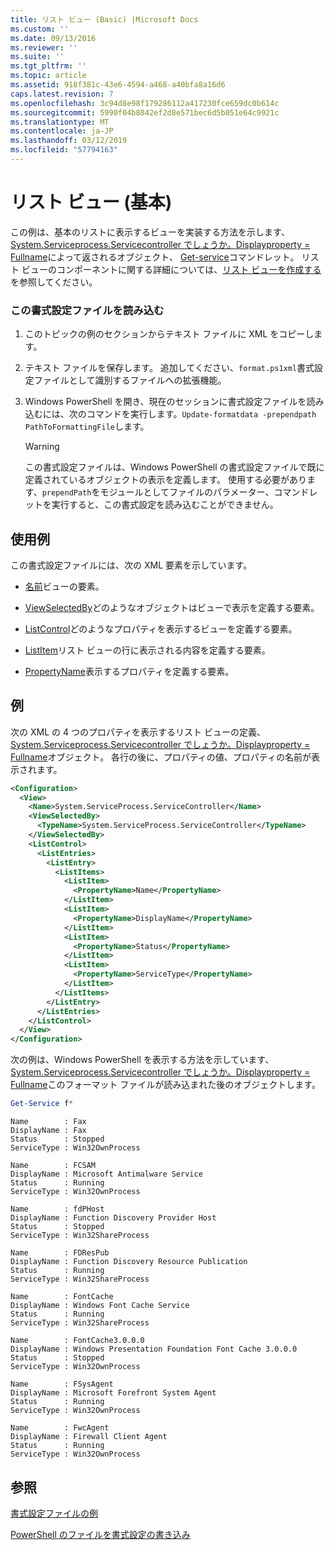 ```yaml
---
title: リスト ビュー (Basic) |Microsoft Docs
ms.custom: ''
ms.date: 09/13/2016
ms.reviewer: ''
ms.suite: ''
ms.tgt_pltfrm: ''
ms.topic: article
ms.assetid: 918f381c-43e6-4594-a468-a40bfa8a16d6
caps.latest.revision: 7
ms.openlocfilehash: 3c94d8e98f179286112a417230fce659dc0b614c
ms.sourcegitcommit: 5990f04b8042ef2d8e571bec6d5b051e64c9921c
ms.translationtype: MT
ms.contentlocale: ja-JP
ms.lasthandoff: 03/12/2019
ms.locfileid: "57794163"
---
```

# <a name="list-view-basic"></a>リスト ビュー (基本)

この例は、基本のリストに表示するビューを実装する方法を示します、 [System.Serviceprocess.Servicecontroller でしょうか。Displayproperty = Fullname](/dotnet/api/System.ServiceProcess.ServiceController)によって返されるオブジェクト、 [Get-service](/powershell/module/microsoft.powershell.management/get-service)コマンドレット。 リスト ビューのコンポーネントに関する詳細については、[リスト ビューを作成する](./creating-a-list-view.md)を参照してください。

### <a name="to-load-this-formatting-file"></a>この書式設定ファイルを読み込む

1. このトピックの例のセクションからテキスト ファイルに XML をコピーします。

2. テキスト ファイルを保存します。 追加してください、`format.ps1xml`書式設定ファイルとして識別するファイルへの拡張機能。

3. Windows PowerShell を開き、現在のセッションに書式設定ファイルを読み込むには、次のコマンドを実行します。`Update-formatdata -prependpath PathToFormattingFile`します。

   > [!WARNING]
   > この書式設定ファイルは、Windows PowerShell の書式設定ファイルで既に定義されているオブジェクトの表示を定義します。 使用する必要があります、`prependPath`をモジュールとしてファイルのパラメーター、コマンドレットを実行すると、この書式設定を読み込むことができません。

## <a name="demonstrates"></a>使用例

この書式設定ファイルには、次の XML 要素を示しています。

- [名前](./name-element-for-view-format.md)ビューの要素。

- [ViewSelectedBy](./viewselectedby-element-format.md)どのようなオブジェクトはビューで表示を定義する要素。

- [ListControl](./listcontrol-element-format.md)どのようなプロパティを表示するビューを定義する要素。

- [ListItem](./listitem-element-for-listitems-for-listcontrol-format.md)リスト ビューの行に表示される内容を定義する要素。

- [PropertyName](./propertyname-element-for-listitem-for-listcontrol-format.md)表示するプロパティを定義する要素。

## <a name="example"></a>例

次の XML の 4 つのプロパティを表示するリスト ビューの定義、 [System.Serviceprocess.Servicecontroller でしょうか。Displayproperty = Fullname](/dotnet/api/System.ServiceProcess.ServiceController)オブジェクト。 各行の後に、プロパティの値、プロパティの名前が表示されます。

```xml
<Configuration>
  <View>
    <Name>System.ServiceProcess.ServiceController</Name>
    <ViewSelectedBy>
      <TypeName>System.ServiceProcess.ServiceController</TypeName>
    </ViewSelectedBy>
    <ListControl>
      <ListEntries>
        <ListEntry>
          <ListItems>
            <ListItem>
              <PropertyName>Name</PropertyName>
            </ListItem>
            <ListItem>
              <PropertyName>DisplayName</PropertyName>
            </ListItem>
            <ListItem>
              <PropertyName>Status</PropertyName>
            </ListItem>
            <ListItem>
              <PropertyName>ServiceType</PropertyName>
            </ListItem>
          </ListItems>
        </ListEntry>
      </ListEntries>
    </ListControl>
  </View>
</Configuration>
```

次の例は、Windows PowerShell を表示する方法を示しています、 [System.Serviceprocess.Servicecontroller でしょうか。Displayproperty = Fullname](/dotnet/api/System.ServiceProcess.ServiceController)このフォーマット ファイルが読み込まれた後のオブジェクトします。

```powershell
Get-Service f*
```

```output
Name        : Fax
DisplayName : Fax
Status      : Stopped
ServiceType : Win32OwnProcess

Name        : FCSAM
DisplayName : Microsoft Antimalware Service
Status      : Running
ServiceType : Win32OwnProcess

Name        : fdPHost
DisplayName : Function Discovery Provider Host
Status      : Stopped
ServiceType : Win32ShareProcess

Name        : FDResPub
DisplayName : Function Discovery Resource Publication
Status      : Running
ServiceType : Win32ShareProcess

Name        : FontCache
DisplayName : Windows Font Cache Service
Status      : Running
ServiceType : Win32ShareProcess

Name        : FontCache3.0.0.0
DisplayName : Windows Presentation Foundation Font Cache 3.0.0.0
Status      : Stopped
ServiceType : Win32OwnProcess

Name        : FSysAgent
DisplayName : Microsoft Forefront System Agent
Status      : Running
ServiceType : Win32OwnProcess

Name        : FwcAgent
DisplayName : Firewall Client Agent
Status      : Running
ServiceType : Win32OwnProcess
```

## <a name="see-also"></a>参照

[書式設定ファイルの例](./examples-of-formatting-files.md)

[PowerShell のファイルを書式設定の書き込み](./writing-a-powershell-formatting-file.md)
